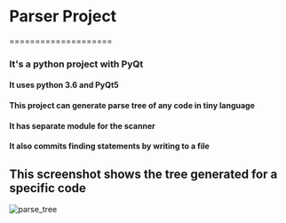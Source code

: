 # Parser Project
====================
### It's a python project with PyQt

#### It uses python 3.6 and PyQt5 

#### This project can generate parse tree of any code in tiny language 
#### It has separate module for the scanner
#### It also commits  finding statements by writing to a file 

## This screenshot shows the tree generated for a specific code
![parse_tree](https://user-images.githubusercontent.com/20757813/34326905-c1b26f0c-e8c0-11e7-840b-0d4f314c2c08.PNG)

